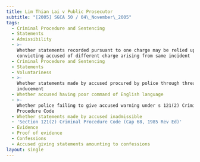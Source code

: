 ```yaml
---
title: Lim Thian Lai v Public Prosecutor
subtitle: "[2005] SGCA 50 / 04\_November\_2005"
tags:
  - Criminal Procedure and Sentencing
  - Statements
  - Admissibility
  - >-
    Whether statements recorded pursuant to one charge may be relied upon when
    convicting accused of different charge arising from same incident
  - Criminal Procedure and Sentencing
  - Statements
  - Voluntariness
  - >-
    Whether statements made by accused procured by police through threat and
    inducement
  - Whether accused having poor command of English language
  - >-
    Whether police failing to give accused warning under s 121(2) Criminal
    Procedure Code
  - Whether statements made by accused inadmissible
  - 'Section 121(2) Criminal Procedure Code (Cap 68, 1985 Rev Ed)'
  - Evidence
  - Proof of evidence
  - Confessions
  - Accused giving statements amounting to confessions
layout: single
---
```


